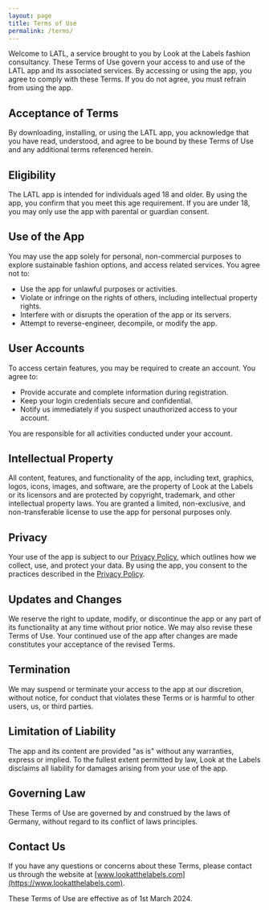 ```yaml
---
layout: page
title: Terms of Use
permalink: /terms/
---
```


Welcome to LATL, a service brought to you by Look at the Labels fashion consultancy. These Terms of Use govern your access to and use of the LATL app and its associated services. By accessing or using the app, you agree to comply with these Terms. If you do not agree, you must refrain from using the app.

## Acceptance of Terms

By downloading, installing, or using the LATL app, you acknowledge that you have read, understood, and agree to be bound by these Terms of Use and any additional terms referenced herein.

## Eligibility

The LATL app is intended for individuals aged 18 and older. By using the app, you confirm that you meet this age requirement. If you are under 18, you may only use the app with parental or guardian consent.

## Use of the App

You may use the app solely for personal, non-commercial purposes to explore sustainable fashion options, and access related services. You agree not to:

- Use the app for unlawful purposes or activities.
- Violate or infringe on the rights of others, including intellectual property rights.
- Interfere with or disrupts the operation of the app or its servers.
- Attempt to reverse-engineer, decompile, or modify the app.

## User Accounts

To access certain features, you may be required to create an account. You agree to:

- Provide accurate and complete information during registration.
- Keep your login credentials secure and confidential.
- Notify us immediately if you suspect unauthorized access to your account.

You are responsible for all activities conducted under your account.

## Intellectual Property

All content, features, and functionality of the app, including text, graphics, logos, icons, images, and software, are the property of Look at the Labels or its licensors and are protected by copyright, trademark, and other intellectual property laws. You are granted a limited, non-exclusive, and non-transferable license to use the app for personal purposes only.

## Privacy

Your use of the app is subject to our [Privacy Policy](/privacy.md), which outlines how we collect, use, and protect your data. By using the app, you consent to the practices described in the [Privacy Policy](/privacy.md).

## Updates and Changes

We reserve the right to update, modify, or discontinue the app or any part of its functionality at any time without prior notice. We may also revise these Terms of Use. Your continued use of the app after changes are made constitutes your acceptance of the revised Terms.

## Termination

We may suspend or terminate your access to the app at our discretion, without notice, for conduct that violates these Terms or is harmful to other users, us, or third parties.

## Limitation of Liability

The app and its content are provided "as is" without any warranties, express or implied. To the fullest extent permitted by law, Look at the Labels disclaims all liability for damages arising from your use of the app.

## Governing Law

These Terms of Use are governed by and construed by the laws of Germany, without regard to its conflict of laws principles.

## Contact Us

If you have any questions or concerns about these Terms, please contact us through the website at [www.lookatthelabels.com](https://www.lookatthelabels.com).

These Terms of Use are effective as of 1st March 2024.
